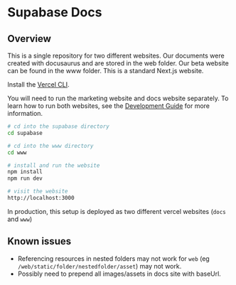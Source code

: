 # Supabase Docs

## Overview

This is a single repository for two different websites. Our documents were created with docusaurus and are stored in the web folder. Our beta website can be found in the www folder. This is a standard Next.js website.

Install the [Vercel CLI](https://vercel.com/cli).

You will need to run the marketing website and docs website separately. To learn how to run both websites, see the [Development Guide](../DEVELOPERS.md) for more information.

```sh
# cd into the supabase directory
cd supabase

# cd into the www directory
cd www

# install and run the website
npm install
npm run dev

# visit the website
http://localhost:3000
```

In production, this setup is deployed as two different vercel websites (`docs` and `www`)

## Known issues

- Referencing resources in nested folders may not work for `web` (eg `/web/static/folder/nestedfolder/asset`) may not work.
- Possibly need to prepend all images/assets in docs site with baseUrl.

